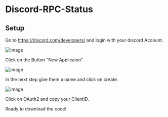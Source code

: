 # Discord-RPC-Status

## Setup
 Go to https://discord.com/developers/ and login with your discord Account.


![image](https://user-images.githubusercontent.com/76484635/166099732-08b56d36-9c5e-4492-9970-983442534c40.png)

Click on the Button "New Applicaion"

![image](https://user-images.githubusercontent.com/76484635/166099830-e5c59984-10f0-44b1-a206-eb07404deac7.png)

In the next step give them a name and click on create.

![image](https://user-images.githubusercontent.com/76484635/166099877-d84e3c8b-812c-4539-ba68-7d836f737063.png)

Click on OAuth2 and copy your ClientID.

Ready to download the code!
